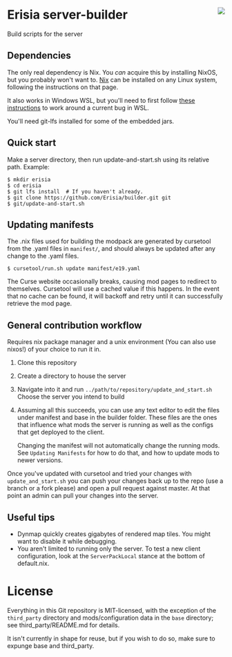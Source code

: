 # Erisia server-builder <a href="https://travis-ci.org/Erisia/builder"><img align="right" src="https://travis-ci.org/Erisia/builder.svg?branch=master"></a>
Build scripts for the server

## Dependencies

The only real dependency is Nix. You *can* acquire this by installing NixOS, but you probably won't want to. <a href="https://nixos.org/nix/">Nix</a> can be installed on any Linux system, following the instructions on that page.

It also works in Windows WSL, but you'll need to first follow <a href="https://github.com/NixOS/nix/issues/1203#issuecomment-275089112">these instructions</a> to work around a current bug in WSL.

You'll need git-lfs installed for some of the embedded jars.

## Quick start

Make a server directory, then run update-and-start.sh using its relative path. Example:
```
$ mkdir erisia
$ cd erisia
$ git lfs install  # If you haven't already.
$ git clone https://github.com/Erisia/builder.git git
$ git/update-and-start.sh
```

## Updating manifests

The .nix files used for building the modpack are generated by cursetool
from the .yaml files in `manifest/`, and should always be updated after
any change to the .yaml files.
```
$ cursetool/run.sh update manifest/e19.yaml
```

The Curse website occasionally breaks, causing mod pages to redirect to
themselves. Cursetool will use a cached value if this happens. In the event
that no cache can be found, it will backoff and retry until it can successfully
retrieve the mod page.

## General contribution workflow

Requires nix package manager and a unix environment (You can also use nixos!) of your choice to run it in.

1. Clone this repository
1. Create a directory to house the server
1. Navigate into it and run `../path/to/repository/update_and_start.sh` Choose the server you intend to build
1. Assuming all this succeeds, you can use any text editor to edit the files under manifest and base in the builder folder.  These files are the ones that influence what mods the server is running as well as the configs that get deployed to the client.

   Changing the manifest will not automatically change the running mods. See `Updating Manifests` for how to do that, and how to update mods to newer versions.

Once you've updated with cursetool and tried your changes with `update_and_start.sh` you can push your changes back up to the repo (use a branch or a fork please) and open a pull request against master.  At that point an admin can pull your changes into the server.

## Useful tips

* Dynmap quickly creates gigabytes of rendered map tiles. You might want to disable it while debugging.
* You aren't limited to running only the server. To test a new client configuration, look at the `ServerPackLocal` stance at the bottom of default.nix.

# License

Everything in this Git repository is MIT-licensed, with the exception
of the `third_party` directory and mods/configuration data in the `base`
directory; see third_party/README.md for details.

It isn't currently in shape for reuse, but if you wish to do so, make
sure to expunge base and third_party.
